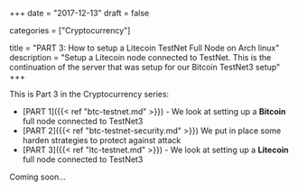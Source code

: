 +++
date = "2017-12-13"
draft = false

categories = ["Cryptocurrency"]

title = "PART 3: How to setup a Litecoin TestNet Full Node on Arch linux"
description = "Setup a Litecoin node connected to TestNet. This is the continuation of the server that was setup for our Bitcoin TestNet3 setup"
+++

This is Part 3 in the Cryptocurrency series:

* [PART 1]({{< ref "btc-testnet.md" >}}) - We look at setting up a **Bitcoin** full node connected to TestNet3
* [PART 2]({{< ref "btc-testnet-security.md" >}}) We put in place some harden strategies to protect against attack
* [PART 3]({{< ref "ltc-testnet.md" >}}) - We look at setting up a **Litecoin** full node connected to TestNet3

Coming soon...